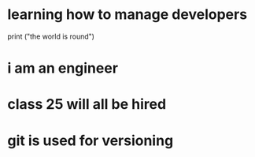 
# learning how to manage developers
print ("the world is round")
# i am an engineer
# class 25 will all be hired
# git is used for versioning